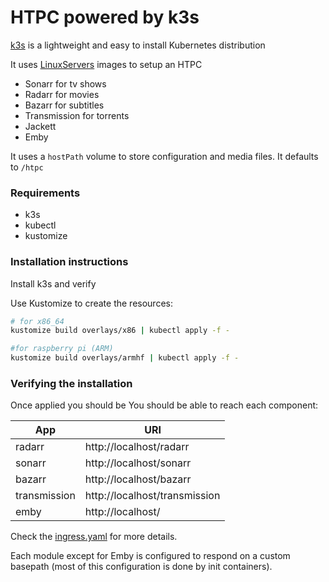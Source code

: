 
# HTPC powered by k3s

[k3s](https://k3s.io/) is a lightweight and easy to install Kubernetes distribution

It uses [LinuxServers](https://www.linuxserver.io/our-images/) images to setup an HTPC 

* Sonarr for tv shows
* Radarr for movies
* Bazarr for subtitles
* Transmission for torrents
* Jackett 
* Emby

It uses a `hostPath` volume to store configuration and media files. It defaults to `/htpc`

### Requirements

* k3s
* kubectl
* kustomize


### Installation instructions

Install k3s and verify

Use Kustomize to create the resources:

```bash
# for x86_64
kustomize build overlays/x86 | kubectl apply -f -

#for raspberry pi (ARM)
kustomize build overlays/armhf | kubectl apply -f -
```

### Verifying the installation

Once applied you should be 
You should be able to reach each component:

|App|URI
|---|---
|radarr|http://localhost/radarr
|sonarr|http://localhost/sonarr
|bazarr|http://localhost/bazarr
|transmission|http://localhost/transmission
|emby|http://localhost/

Check the [ingress.yaml](base/ingress.yaml) for more details.

Each module except for Emby is configured to respond on a custom basepath (most of this configuration is done by init containers).